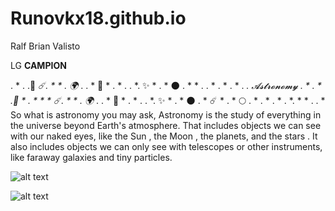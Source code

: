 # Runovkx18.github.io
Ralf Brian Valisto

LG **CAMPION**

.   *     .   .🌙        *☄️.    *      *    .      🌍*      .     .    *   💫 *    .      *      .     .  *.       ✨ *    .  *     🌑       .    *        *    .  . *    .  *  .      *    .      *. 𝓐𝓼𝓽𝓻𝓸𝓷𝓸𝓶𝔂
                                                                                .   *     .       *    .🌙      *    .  *    *     *   ☄️.    *      *    .      🌍*      .     .    *   💫 *    .      *      .     .  *.       ✨ *    .  *     🌑       .    *    ☄️     *    .  *     🌕  .    *    .  *  .      *    .      *.    *     *   .  . *
So what is astronomy you may ask, Astronomy is the study of everything in the universe beyond Earth's atmosphere. That includes objects we can see with our naked eyes, like the Sun , the Moon , the planets, and the stars . It also includes objects we can only see with telescopes or other instruments, like faraway galaxies and tiny particles.

![alt text](https://c4.wallpaperflare.com/wallpaper/787/565/98/astronaut-4k-8k-hd-wallpaper-preview.jpg)











![alt text](https://c4.wallpaperflare.com/wallpaper/803/53/244/anime-space-tea-wallpaper-preview.jpg)


